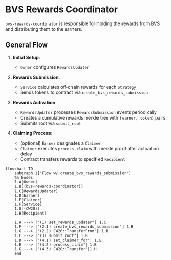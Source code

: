 # BVS Rewards Coordinator

`bvs-rewards-coordinator` is responsible for holding the rewards from BVS and distributing them to the earners.

## General Flow

1. **Initial Setup**:

   - `Owner` configures `RewardsUpdater`

2. **Rewards Submission**:

   - `Service` calculates off-chain rewards for each `Strategy`
   - Sends tokens to contract via `create_bvs_rewards_submission`

3. **Rewards Activation**:

   - `RewardsUpdater` processes `RewardsSubmission` events periodically
   - Creates a cumulative rewards merkle tree with `(earner, token)` pairs
   - Submits root via `submit_root`

4. **Claiming Process**:
   - (optional) `Earner` designates a `Claimer`
   - `Claimer` executes `process_claim` with merkle proof after activation delay
   - Contract transfers rewards to specified `Recipient`

```mermaid
flowchart TD
    subgraph 1["Flow w/ create_bvs_rewards_submission"]
    %% Nodes
    1.A[Owner]
    1.B[(bvs-rewards-coordinator)]
    1.C[RewardsUpdater]
    1.D[Earner]
    1.E[Claimer]
    1.F[Service]
    1.G[(CW20)]
    1.H[Recipient]

    1.A ---> |"(1) set_rewards_updater"| 1.C
    1.F ---> |"(2.1) create_bvs_rewards_submission"| 1.B
    1.G ---> |"(2.2) CW20::TransferFrom"| 1.B
    1.C ---> |"(3) submit_root"| 1.B
    1.D ---> |"(4.1) set_claimer_for"| 1.E
    1.E ---> |"(4.2) process_claim"| 1.B
    1.G ---> |"(4.3) CW20::Transfer"|1.H
    end
```
